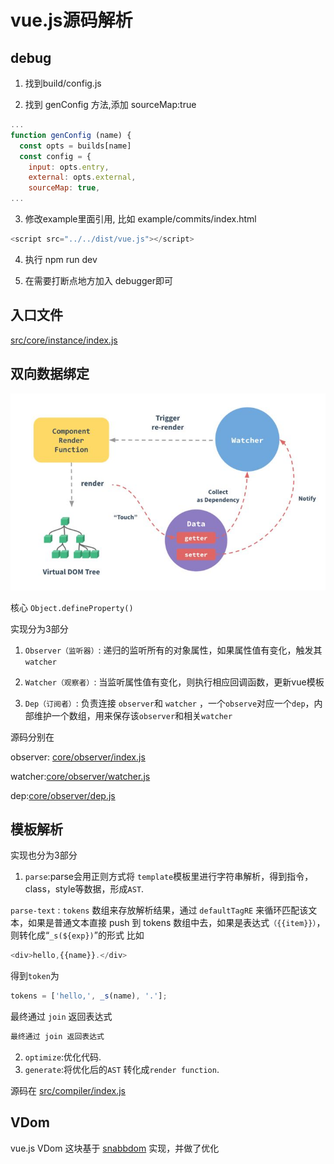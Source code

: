 # vue.js源码解析

## debug

1. 找到build/config.js 

2. 找到 genConfig 方法,添加 sourceMap:true

```js
...
function genConfig (name) {
  const opts = builds[name]
  const config = {
    input: opts.entry,
    external: opts.external,
    sourceMap: true,
...
```

3. 修改example里面引用, 比如 example/commits/index.html 

```js
<script src="../../dist/vue.js"></script>
```

4. 执行 npm run dev

5. 在需要打断点地方加入 debugger即可

## 入口文件

[src/core/instance/index.js](src/core/instance/index.js)

## 双向数据绑定

![](https://github.com/lixiang/vue/blob/3f9e263babd12d324ff226078fee7d4d83b2b6f1/img/vue1.jpg)

核心 `Object.defineProperty()`

实现分为3部分

1. `Observer（监听器）`: 递归的监听所有的对象属性，如果属性值有变化，触发其`watcher`

2. `Watcher（观察者）`: 当监听属性值有变化，则执行相应回调函数，更新vue模板

3. `Dep（订阅者）`: 负责连接 `observer`和 `watcher` ，一个`observe`对应一个`dep`，内部维护一个数组，用来保存该`observer`和相关`watcher`



源码分别在 

observer: [core/observer/index.js](https://github.com/lixiang/vue/blob/63bf4334664117f3c462964878dcbc2cad51c0c7/src/core/observer/index.js)

watcher:[core/observer/watcher.js](https://github.com/lixiang/vue/blob/63bf4334664117f3c462964878dcbc2cad51c0c7/src/core/observer/watcher.js)

dep:[core/observer/dep.js](https://github.com/lixiang/vue/blob/63bf4334664117f3c462964878dcbc2cad51c0c7/src/core/observer/dep.js)

## 模板解析

实现也分为3部分

1. `parse`:parse会用正则方式将 `template`模板里进行字符串解析，得到指令，class，style等数据，形成`AST`.

`parse-text` : `tokens` 数组来存放解析结果，通过 `defaultTagRE` 来循环匹配该文本，如果是普通文本直接 push 到 tokens 数组中去，如果是表达式`（{{item}}）`，则转化成“`_s(${exp})`”的形式
比如
```js
<div>hello,{{name}}.</div>
```
得到`token`为
```js
tokens = ['hello,', _s(name), '.'];
```
最终通过 `join` 返回表达式
```js
最终通过 join 返回表达式
```




2. `optimize`:优化代码.
3. `generate`:将优化后的`AST` 转化成`render function`.

源码在
[src/compiler/index.js](https://github.com/lixiang/vue/blob/9e3c18a3e5beecd8ded269f110852698dacc6eb5/src/compiler/index.js)

## VDom

vue.js VDom 这块基于 [snabbdom](https://github.com/snabbdom/snabbdom) 实现，并做了优化
